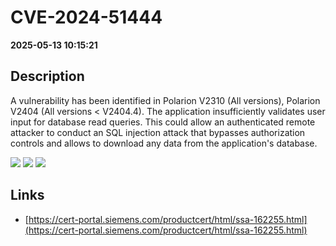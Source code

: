 # CVE-2024-51444

**2025-05-13 10:15:21**

## Description
A vulnerability has been identified in Polarion V2310 (All versions), Polarion V2404 (All versions < V2404.4). The application insufficiently validates user input for database read queries. This could allow an authenticated remote attacker to conduct an SQL injection attack that bypasses authorization controls and allows to download any data from the application's database.

![](https://img.shields.io/static/v1?label=Score&message=7.1&color=red)
![](https://img.shields.io/static/v1?label=Severity&message=HIGH&color=red)
![](https://img.shields.io/static/v1?label=CWE&message=SQL&color=green)

## Links
- [https://cert-portal.siemens.com/productcert/html/ssa-162255.html](https://cert-portal.siemens.com/productcert/html/ssa-162255.html)
